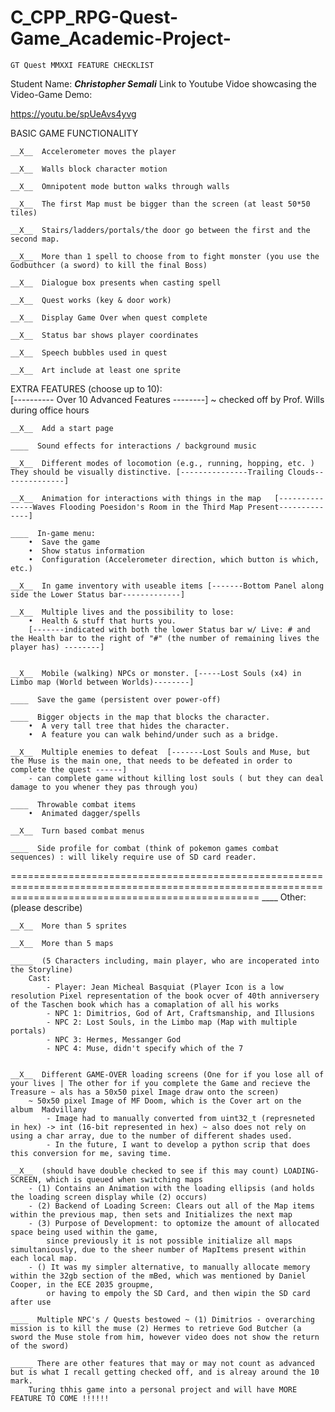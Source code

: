 # C_CPP_RPG-Quest-Game_Academic-Project-

	GT Quest MMXXI FEATURE CHECKLIST


Student Name: ___Christopher Semali___
Link to Youtube Vidoe showcasing the Video-Game Demo: 
		
https://youtu.be/spUeAvs4yvg

BASIC GAME FUNCTIONALITY 

	__X__  Accelerometer moves the player

	__X__  Walls block character motion

	__X__  Omnipotent mode button walks through walls

	__X__  The first Map must be bigger than the screen (at least 50*50 tiles)

	__X__  Stairs/ladders/portals/the door go between the first and the second map. 

	__X__  More than 1 spell to choose from to fight monster (you use the Godbuthcer (a sword) to kill the final Boss)

	__X__  Dialogue box presents when casting spell 

	__X__  Quest works (key & door work)

	__X__  Display Game Over when quest complete

	__X__  Status bar shows player coordinates

	__X__  Speech bubbles used in quest

	__X__  Art include at least one sprite



EXTRA FEATURES (choose up to 10):    	
	[---------- Over 10 Advanced Features --------] ~ checked off by Prof. Wills during office hours

	__X__  Add a start page 

	____  Sound effects for interactions / background music 

	__X__  Different modes of locomotion (e.g., running, hopping, etc. ) They should be visually distinctive. [---------------Trailing Clouds--------------]

	__X__  Animation for interactions with things in the map   [---------------Waves Flooding Poesidon's Room in the Third Map Present--------------]

	____  In-game menu: 
		•  Save the game 
		•  Show status information 
		•  Configuration (Accelerometer direction, which button is which, etc.) 

	__X__  In game inventory with useable items [-------Bottom Panel along side the Lower Status bar-------------]

	__X__  Multiple lives and the possibility to lose:       
		•  Health & stuff that hurts you. 
		[-------indicated with both the lower Status bar w/ Live: # and the Health bar to the right of "#" (the number of remaining lives the player has) --------]


	__X__  Mobile (walking) NPCs or monster. [-----Lost Souls (x4) in Limbo map (World between Worlds)--------]

	____  Save the game (persistent over power-off) 

	____  Bigger objects in the map that blocks the character.
		•  A very tall tree that hides the character. 
		•  A feature you can walk behind/under such as a bridge. 

	__X__  Multiple enemies to defeat  [-------Lost Souls and Muse, but the Muse is the main one, that needs to be defeated in order to complete the quest ------]
		- can complete game without killing lost souls ( but they can deal damage to you whener they pas through you)

	____  Throwable combat items  
		•  Animated dagger/spells 

	__X__  Turn based combat menus 

	____  Side profile for combat (think of pokemon games combat sequences) : will likely require use of SD card reader. 

=======================================================================================================================================================
	____  Other: (please describe)


	__X__  More than 5 sprites

	__X__  More than 5 maps

	_____  (5 Characters including, main player, who are incoperated into the Storyline)
		Cast: 
			- Player: Jean Micheal Basquiat (Player Icon is a low resolution Pixel representation of the book ocver of 40th anniversery of the Taschen book which has a comaplation of all his works
			- NPC 1: Dimitrios, God of Art, Craftsmanship, and Illusions
			- NPC 2: Lost Souls, in the Limbo map (Map with multiple portals)
			- NPC 3: Hermes, Messanger God 
			- NPC 4: Muse, didn't specify which of the 7


	__X__  Different GAME-OVER loading screens (One for if you lose all of your lives | The other for if you complete the Game and recieve the Treasure ~ als has a 50x50 pixel Image draw onto the screen)
		~ 50x50 pixel Image of MF Doom, which is the Cover art on the album  Madvillany 
			- Image had to manually converted from uint32_t (represneted in hex) -> int (16-bit represented in hex) ~ also does not rely on using a char array, due to the number of different shades used.
			- In the future, I want to develop a python scrip that does this conversion for me, saving time.

	__X__  (should have double checked to see if this may count) LOADING-SCREEN, which is queued when switching maps
		- (1) Contains an Animation with the loading ellipsis (and holds the loading screen display while (2) occurs)
		- (2) Backend of Loading Screen: Clears out all of the Map items within the previous map, then sets and Initializes the next map 
		- (3) Purpose of Development: to optomize the amount of allocated space being used within the game, 
			since previously it is not possible initialize all maps simultaniously, due to the sheer number of MapItems present within each local map.
		- () It was my simpler alternative, to manually allocate memory within the 32gb section of the mBed, which was mentioned by Daniel Cooper, in the ECE 2035 groupme,
			or having to empoly the SD Card, and then wipin the SD card after use

	____  Multiple NPC's / Quests bestowed ~ (1) Dimitrios - overarching mission is to kill the muse (2) Hermes to retrieve God Butcher (a sword the Muse stole from him, however video does not show the return of the sword)

	_____ There are other features that may or may not count as advanced but is what I recall getting checked off, and is alreay around the 10 mark. 
		Turing thhis game into a personal project and will have MORE FEATURE TO COME !!!!!!
